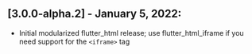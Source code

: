 ## [3.0.0-alpha.2] - January 5, 2022:
* Initial modularized flutter_html release; use flutter_html_iframe if you need support for the `<iframe>` tag 
